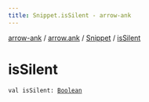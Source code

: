 ```yaml
---
title: Snippet.isSilent - arrow-ank
---
```


[arrow-ank](../../index.html) / [arrow.ank](../index.html) / [Snippet](index.html) / [isSilent](./is-silent.html)

# isSilent

`val isSilent: `[`Boolean`](https://kotlinlang.org/api/latest/jvm/stdlib/kotlin/-boolean/index.html)